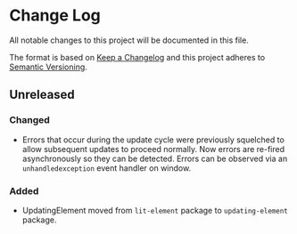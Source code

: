 # Change Log

All notable changes to this project will be documented in this file.

The format is based on [Keep a Changelog](http://keepachangelog.com/)
and this project adheres to [Semantic Versioning](http://semver.org/).

<!--
   PRs should document their user-visible changes (if any) in the
   Unreleased section, uncommenting the header as necessary.
-->

<!-- ## [x.y.z] - YYYY-MM-DD -->
<!-- ## Unreleased -->
<!-- ### Changed -->
<!-- ### Added -->
<!-- ### Removed -->
<!-- ### Fixed -->

## Unreleased

### Changed

- Errors that occur during the update cycle were previously squelched to allow subsequent updates to proceed normally. Now errors are re-fired asynchronously so they can be detected. Errors can be observed via an `unhandledexception` event handler on window.

### Added

- UpdatingElement moved from `lit-element` package to `updating-element` package.
